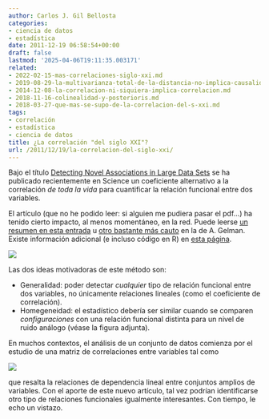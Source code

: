 ```yaml
---
author: Carlos J. Gil Bellosta
categories:
- ciencia de datos
- estadística
date: 2011-12-19 06:58:54+00:00
draft: false
lastmod: '2025-04-06T19:11:35.003171'
related:
- 2022-02-15-mas-correlaciones-siglo-xxi.md
- 2019-08-29-la-multivarianza-total-de-la-distancia-no-implica-causalidad.md
- 2014-12-08-la-correlacion-ni-siquiera-implica-correlacion.md
- 2018-11-16-colinealidad-y-posterioris.md
- 2018-03-27-que-mas-se-supo-de-la-correlacion-del-s-xxi.md
tags:
- correlación
- estadística
- ciencia de datos
title: ¿La correlación "del siglo XXI"?
url: /2011/12/19/la-correlacion-del-siglo-xxi/
---
```


Bajo el título [Detecting Novel Associations in Large Data Sets](http://www.sciencemag.org/content/334/6062/1518.abstract) se ha publicado recientemente en Science un coeficiente alternativo a la correlación _de toda la vida_ para cuantificar la relación funcional entre dos variables.

El artículo (que no he podido leer: si alguien me pudiera pasar el pdf...) ha tenido cierto impacto, al menos momentáneo, en la red. Puede leerse [un resumen en esta entrada](http://francisthemulenews.wordpress.com/2011/12/16/se-publica-en-science-un-nuevo-coeficiente-matematico-para-el-estudio-de-correlaciones-no-lineales-entre-pares-de-datos/) u [otro bastante más cauto](http://andrewgelman.com/2011/12/mr-pearson-meet-mr-mandelbrot-detecting-novel-associations-in-large-data-sets/) en la de A. Gelman. Existe información adicional (e incluso código en R) en [esta página](http://www.exploredata.net/).


[![](/wp-uploads/2011/12/dibujo20111216_comparison_of_mic_to_existing_methods.png#center)
](/wp-uploads/2011/12/dibujo20111216_comparison_of_mic_to_existing_methods.png#center)


Las dos ideas motivadoras de este método son:



* Generalidad: poder detectar _cualquier_ tipo de relación funcional entre dos variables, no únicamente relaciones lineales (como el coeficiente de correlación).
* Homegeneidad: el estadístico debería ser similar cuando se comparen _configuraciones_ con una relación funcional distinta para un nivel de ruido análogo (véase la figura adjunta).

En muchos contextos, el análisis de un conjunto de datos comienza por el estudio de una matriz de correlaciones entre variables tal como

[![](/wp-uploads/2011/12/correlation_classic1.jpg)
](/wp-uploads/2011/12/correlation_classic1.jpg)

que resalta la relaciones de dependencia lineal entre conjuntos amplios de variables. Con el aporte de este nuevo artículo, tal vez podrían identificarse otro tipo de relaciones funcionales igualmente interesantes. Con tiempo, le echo un vistazo.